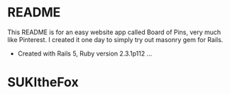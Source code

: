 # README

This README is for an easy website app called Board of Pins, very much like Pinterest.
I created it one day to simply try out masonry gem for Rails.


* Created with Rails 5, Ruby version 2.3.1p112 ...


# SUKItheFox

